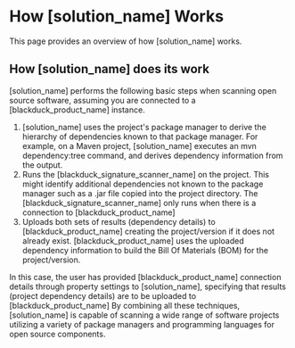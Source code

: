 # How [solution_name] Works

This page provides an overview of how [solution_name] works.

## How [solution_name] does its work

[solution_name] performs the following basic steps when scanning open source software, assuming you are connected to a [blackduck_product_name] instance.

1. [solution_name] uses the project's package manager to derive the hierarchy of dependencies known to that package manager. For example, on a Maven project, [solution_name] executes an mvn dependency:tree command, and derives dependency information from the output.
1. Runs the [blackduck_signature_scanner_name] on the project. This might identify additional dependencies not known to the package manager such as a .jar file copied into the project directory. The [blackduck_signature_scanner_name] only runs when there is a connection to [blackduck_product_name]
1. Uploads both sets of results (dependency details) to [blackduck_product_name] creating the project/version if it does not already exist. [blackduck_product_name] uses the uploaded dependency information to build the Bill Of Materials (BOM) for the project/version.

In this case, the user has provided [blackduck_product_name] connection details through property settings to [solution_name], specifying that results (project dependency details) are to be uploaded to [blackduck_product_name]
By combining all these techniques, [solution_name] is capable of scanning a wide range of software projects
utilizing a variety of package managers and programming languages for open source components.
